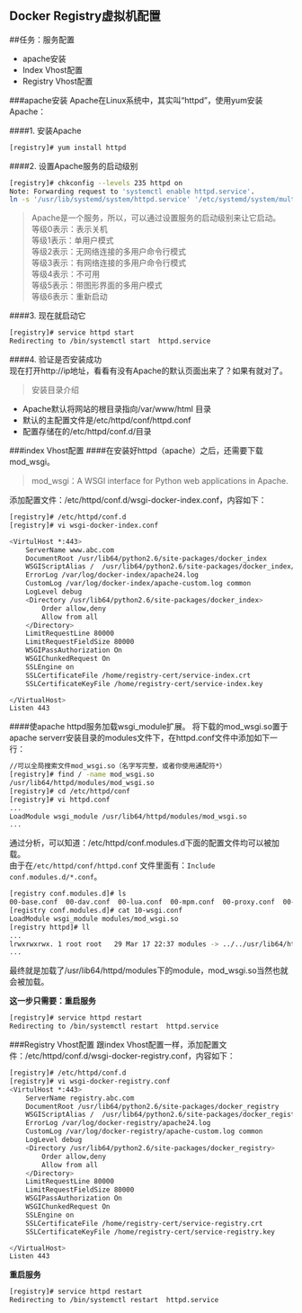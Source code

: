 Docker Registry虚拟机配置
--------

##任务：服务配置    
* apache安装
* Index Vhost配置
* Registry Vhost配置      

###apache安装
Apache在Linux系统中，其实叫“httpd”，使用yum安装Apache：      

####1. 安装Apache        
```sh
[registry]# yum install httpd
```      
####2. 设置Apache服务的启动级别
```sh
[registry]# chkconfig --levels 235 httpd on
Note: Forwarding request to 'systemctl enable httpd.service'.
ln -s '/usr/lib/systemd/system/httpd.service' '/etc/systemd/system/multi-user.target.wants/httpd.service'
```
>Apache是一个服务，所以，可以通过设置服务的启动级别来让它启动。             
>等级0表示：表示关机         
>等级1表示：单用户模式          
>等级2表示：无网络连接的多用户命令行模式            
>等级3表示：有网络连接的多用户命令行模式           
>等级4表示：不可用                  
>等级5表示：带图形界面的多用户模式                
>等级6表示：重新启动                   
       
####3. 现在就启动它    
```sh
[registry]# service httpd start
Redirecting to /bin/systemctl start  httpd.service
```

####4. 验证是否安装成功       
现在打开http://ip地址，看看有没有Apache的默认页面出来了？如果有就对了。

> 安装目录介绍      
* Apache默认将网站的根目录指向/var/www/html 目录 
* 默认的主配置文件是/etc/httpd/conf/httpd.conf
* 配置存储在的/etc/httpd/conf.d/目录

###index Vhost配置
####在安装好httpd（apache）之后，还需要下载mod_wsgi。       

>mod_wsgi：A WSGI interface for Python web applications in Apache.               

添加配置文件：/etc/httpd/conf.d/wsgi-docker-index.conf，内容如下：
```sh
[registry]# /etc/httpd/conf.d
[registry]# vi wsgi-docker-index.conf

<VirtulHost *:443>
    ServerName www.abc.com
    DocumentRoot /usr/lib64/python2.6/site-packages/docker_index
    WSGIScriptAlias /  /usr/lib64/python2.6/site-packages/docker_index/wsgi.py
    ErrorLog /var/log/docker-index/apache24.log
    CustomLog /var/log/docker-index/apache-custom.log common
    LogLevel debug
    <Directory /usr/lib64/python2.6/site-packages/docker_index>
        Order allow,deny
        Allow from all
    </Directory>
    LimitRequestLine 80000
    LimitRequestFieldSize 80000
    WSGIPassAuthorization On
    WSGIChunkedRequest On
    SSLEngine on
    SSLCertificateFile /home/registry-cert/service-index.crt
    SSLCertificateKeyFile /home/registry-cert/service-index.key

</VirtualHost>
Listen 443
```
####使apache httpd服务加载wsgi_module扩展。
将下载的mod_wsgi.so置于apache serverr安装目录的modules文件下，在httpd.conf文件中添加如下一行： 
```sh
//可以全局搜索文件mod_wsgi.so（名字写完整，或者你使用通配符*）
[registry]# find / -name mod_wsgi.so
/usr/lib64/httpd/modules/mod_wsgi.so
[registry]# cd /etc/httpd/conf
[registry]# vi httpd.conf 
...
LoadModule wsgi_module /usr/lib64/httpd/modules/mod_wsgi.so
...
```
通过分析，可以知道：/etc/httpd/conf.modules.d下面的配置文件均可以被加载。      
由于在`/etc/httpd/conf/httpd.conf` 文件里面有：`Include conf.modules.d/*.conf`。
```sh
[registry conf.modules.d]# ls
00-base.conf  00-dav.conf  00-lua.conf  00-mpm.conf  00-proxy.conf  00-systemd.conf  01-cgi.conf  10-wsgi.conf
[registry conf.modules.d]# cat 10-wsgi.conf 
LoadModule wsgi_module modules/mod_wsgi.so
[registry httpd]# ll
...
lrwxrwxrwx. 1 root root   29 Mar 17 22:37 modules -> ../../usr/lib64/httpd/modules
...
```
最终就是加载了/usr/lib64/httpd/modules下的module，mod_wsgi.so当然也就会被加载。      

**这一步只需要：重启服务**
```sh
[registry]# service httpd restart
Redirecting to /bin/systemctl restart  httpd.service
```
###Registry Vhost配置
跟index Vhost配置一样，添加配置文件：/etc/httpd/conf.d/wsgi-docker-registry.conf，内容如下：
```sh
[registry]# /etc/httpd/conf.d
[registry]# vi wsgi-docker-registry.conf
<VirtulHost *:443>
    ServerName registry.abc.com
    DocumentRoot /usr/lib64/python2.6/site-packages/docker_registry
    WSGIScriptAlias /  /usr/lib64/python2.6/site-packages/docker_registry/wsgi.py
    ErrorLog /var/log/docker-registry/apache24.log
    CustomLog /var/log/docker-registry/apache-custom.log common
    LogLevel debug
    <Directory /usr/lib64/python2.6/site-packages/docker_registry>
        Order allow,deny
        Allow from all
    </Directory>
    LimitRequestLine 80000
    LimitRequestFieldSize 80000
    WSGIPassAuthorization On
    WSGIChunkedRequest On
    SSLEngine on
    SSLCertificateFile /home/registry-cert/service-registry.crt
    SSLCertificateKeyFile /home/registry-cert/service-registry.key

</VirtualHost>
Listen 443
```     
**重启服务**
```sh
[registry]# service httpd restart
Redirecting to /bin/systemctl restart  httpd.service
```



